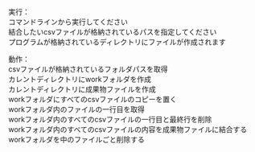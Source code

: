 実行：  
コマンドラインから実行してください  
結合したいcsvファイルが格納されているパスを指定してください  
プログラムが格納されているディレクトリにファイルが作成されます  
  
  
動作：  
csvファイルが格納されているフォルダパスを取得  
カレントディレクトリにworkフォルダを作成  
カレントディレクトリに成果物ファイルを作成  
workフォルダにすべてのcsvファイルのコピーを置く  
workフォルダ内のファイルの一行目を取得  
workフォルダ内のすべてのcsvファイルの一行目と最終行を削除  
workフォルダ内のすべてのcsvファイルの内容を成果物ファイルに結合する  
workフォルダを中のファイルごと削除する  
